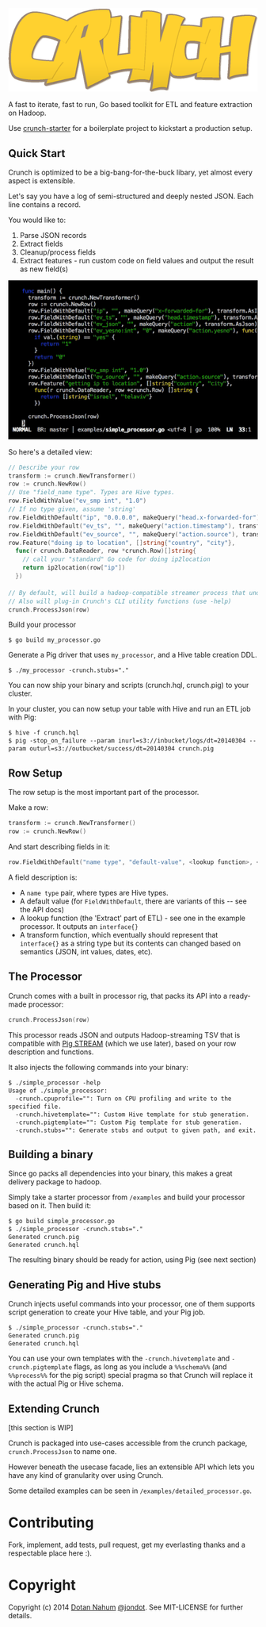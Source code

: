 
![](/media/logo.png)

A fast to iterate, fast to run, Go based toolkit for ETL and feature extraction on Hadoop.

Use [crunch-starter](https://github.com/jondot/crunch-starter) for a boilerplate project to kickstart a production
setup.


## Quick Start

Crunch is optimized to be a big-bang-for-the-buck libary, yet almost
every aspect is extensible.

Let's say you have a log of semi-structured and deeply nested JSON. Each
line contains a record.

You would like to:

1. Parse JSON records
2. Extract fields
3. Cleanup/process fields
4. Extract features - run custom code on field values and
   output the result as new field(s)

![](/media/crunch.gif)


So here's a detailed view:

```go
// Describe your row
transform := crunch.NewTransformer()
row := crunch.NewRow()
// Use "field_name type". Types are Hive types.
row.FieldWithValue("ev_smp int", "1.0")
// If no type given, assume 'string'
row.FieldWithDefault("ip", "0.0.0.0", makeQuery("head.x-forwarded-for"), transform.AsIs)
row.FieldWithDefault("ev_ts", "", makeQuery("action.timestamp"), transform.AsIs)
row.FieldWithDefault("ev_source", "", makeQuery("action.source"), transform.AsIs)
row.Feature("doing ip to location", []string{"country", "city"},
  func(r crunch.DataReader, row *crunch.Row)[]string{
    // call your "standard" Go code for doing ip2location
    return ip2location(row["ip"])
  })

// By default, will build a hadoop-compatible streamer process that understands json: (stdin[JSON] to stdout[TSV])
// Also will plug-in Crunch's CLI utility functions (use -help)
crunch.ProcessJson(row)
```

Build your processor

```
$ go build my_processor.go
```

Generate a Pig driver that uses `my_processor`, and a Hive table
creation DDL.

```
$ ./my_processor -crunch.stubs="."
```

You can now ship your binary and scripts (crunch.hql, crunch.pig) to
your cluster.

In your cluster, you can now setup your table with Hive and run an ETL job with Pig:

```
$ hive -f crunch.hql
$ pig -stop_on_failure --param inurl=s3://inbucket/logs/dt=20140304 --param outurl=s3://outbucket/success/dt=20140304 crunch.pig
```

## Row Setup

The row setup is the most important part of the processor.

Make a row:

```go
transform := crunch.NewTransformer()
row := crunch.NewRow()
```

And start describing fields in it:

```Go
row.FieldWithDefault("name type", "default-value", <lookup function>, <transform function>)
```

A field description is:

* A `name type` pair, where types are Hive types.
* A default value (for `FieldWithDefault`, there are variants of this -- see the API docs)
* A lookup function (the 'Extract' part of ETL) - see one in the
  example processor. It outputs an `interface{}`
* A transform function, which eventually should represent that
  `interface{}` as a string type but its contents can changed based on semantics (JSON, int values, dates, etc).



## The Processor
Crunch comes with a built in processor rig, that packs its API into
a ready-made processor:

```go
crunch.ProcessJson(row)
```
This processor reads JSON and outputs Hadoop-streaming TSV that is compatible with [Pig STREAM](https://pig.apache.org/docs/r0.11.1/basic.html#STREAM) (which we use later), based on your row description and functions.

It also injects the following commands into your binary:

```
$ ./simple_processor -help
Usage of ./simple_processor:
  -crunch.cpuprofile="": Turn on CPU profiling and write to the specified file.
  -crunch.hivetemplate="": Custom Hive template for stub generation.
  -crunch.pigtemplate="": Custom Pig template for stub generation.
  -crunch.stubs="": Generate stubs and output to given path, and exit.
```

## Building a binary

Since go packs all dependencies into your binary, this makes a great
delivery package to hadoop.

Simply take a starter processor from `/examples` and build your processor based on it. Then build it:

```
$ go build simple_processor.go
$ ./simple_processor -crunch.stubs="."
Generated crunch.pig
Generated crunch.hql
```

The resulting binary should be ready for action, using Pig (see next
section)

## Generating Pig and Hive stubs

Crunch injects useful commands into your processor, one of them supports
script generation to create your Hive table, and your Pig job.

```
$ ./simple_processor -crunch.stubs="."
Generated crunch.pig
Generated crunch.hql
```

You can use your own templates with the `-crunch.hivetemplate` and `-crunch.pigtemplate` flags, as long as you include a `%%schema%%` (and `%%process%%` for the pig script) special pragma so that Crunch will replace it with the actual Pig or Hive schema.

## Extending Crunch

[this section is WIP]

Crunch is packaged into use-cases accessible from the crunch package, `crunch.ProcessJson` to name one.

However beneath the usecase facade, lies an extensible API which lets
you have any kind of granularity over using Crunch.

Some detailed examples can be seen in `/examples/detailed_processor.go`.



# Contributing

Fork, implement, add tests, pull request, get my everlasting thanks and a respectable place here :).


# Copyright

Copyright (c) 2014 [Dotan Nahum](http://gplus.to/dotan) [@jondot](http://twitter.com/jondot). See MIT-LICENSE for further details.


